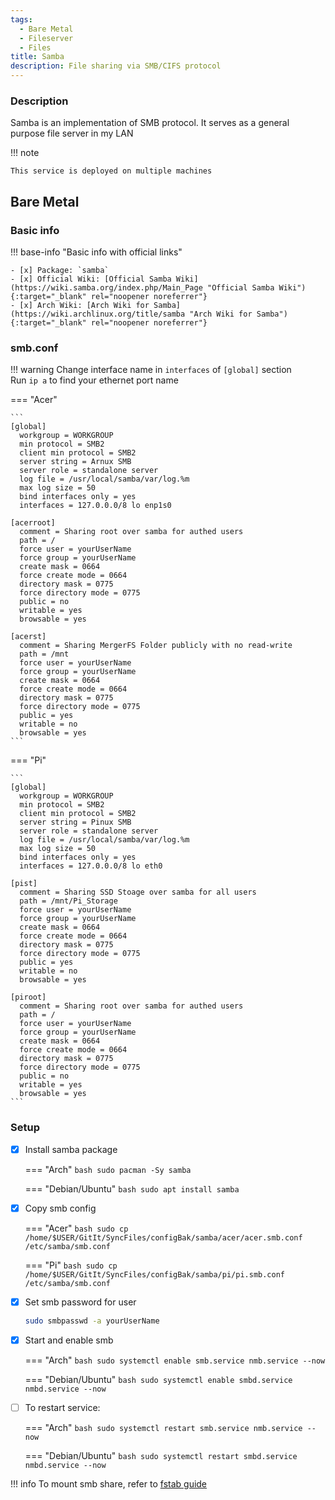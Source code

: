```yaml
---
tags:
  - Bare Metal
  - Fileserver
  - Files
title: Samba
description: File sharing via SMB/CIFS protocol
---
```

### Description

Samba is an implementation of SMB protocol. It serves as a general purpose file server in my LAN

!!! note

    This service is deployed on multiple machines

## Bare Metal

### Basic info

!!! base-info "Basic info with official links"

    - [x] Package: `samba`
    - [x] Official Wiki: [Official Samba Wiki](https://wiki.samba.org/index.php/Main_Page "Official Samba Wiki"){:target="_blank" rel="noopener noreferrer"}
    - [x] Arch Wiki: [Arch Wiki for Samba](https://wiki.archlinux.org/title/samba "Arch Wiki for Samba"){:target="_blank" rel="noopener noreferrer"}

### smb.conf

!!! warning
    Change interface name in `interfaces` of `[global]` section  
    Run `ip a` to find your ethernet port name

=== "Acer"

    ```
    [global]
      workgroup = WORKGROUP
      min protocol = SMB2
      client min protocol = SMB2
      server string = Arnux SMB
      server role = standalone server
      log file = /usr/local/samba/var/log.%m
      max log size = 50
      bind interfaces only = yes
      interfaces = 127.0.0.0/8 lo enp1s0

    [acerroot]
      comment = Sharing root over samba for authed users
      path = /
      force user = yourUserName
      force group = yourUserName
      create mask = 0664
      force create mode = 0664
      directory mask = 0775
      force directory mode = 0775
      public = no
      writable = yes
      browsable = yes

    [acerst]
      comment = Sharing MergerFS Folder publicly with no read-write
      path = /mnt
      force user = yourUserName
      force group = yourUserName
      create mask = 0664
      force create mode = 0664
      directory mask = 0775
      force directory mode = 0775
      public = yes
      writable = no
      browsable = yes
    ```

=== "Pi"

    ```
    [global]
      workgroup = WORKGROUP
      min protocol = SMB2
      client min protocol = SMB2
      server string = Pinux SMB
      server role = standalone server
      log file = /usr/local/samba/var/log.%m
      max log size = 50
      bind interfaces only = yes
      interfaces = 127.0.0.0/8 lo eth0

    [pist]
      comment = Sharing SSD Stoage over samba for all users
      path = /mnt/Pi_Storage
      force user = yourUserName
      force group = yourUserName
      create mask = 0664
      force create mode = 0664
      directory mask = 0775
      force directory mode = 0775
      public = yes
      writable = no
      browsable = yes

    [piroot]
      comment = Sharing root over samba for authed users
      path = /
      force user = yourUserName
      force group = yourUserName
      create mask = 0664
      force create mode = 0664
      directory mask = 0775
      force directory mode = 0775
      public = no
      writable = yes
      browsable = yes
    ```

### Setup

- [x] Install samba package

    === "Arch"
        ```bash
        sudo pacman -Sy samba
        ```

    === "Debian/Ubuntu"
        ```bash
        sudo apt install samba
        ```

- [x] Copy smb config

    === "Acer"
        ```bash
        sudo cp /home/$USER/GitIt/SyncFiles/configBak/samba/acer/acer.smb.conf /etc/samba/smb.conf
        ```

    === "Pi"
        ```bash
        sudo cp /home/$USER/GitIt/SyncFiles/configBak/samba/pi/pi.smb.conf /etc/samba/smb.conf
        ```

- [x] Set smb password for user
    ```bash
    sudo smbpasswd -a yourUserName
    ```

- [x] Start and enable smb

    === "Arch"
        ```bash
        sudo systemctl enable smb.service nmb.service --now
        ```

    === "Debian/Ubuntu"
        ```bash
        sudo systemctl enable smbd.service nmbd.service --now
        ```

- [ ] To restart service:

    === "Arch"
        ```bash
        sudo systemctl restart smb.service nmb.service --now
        ```

    === "Debian/Ubuntu"
        ```bash
        sudo systemctl restart smbd.service nmbd.service --now
        ```

!!! info
    To mount smb share, refer to [fstab guide](/linux/basic/#fstab)